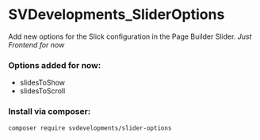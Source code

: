 # SVDevelopments_SliderOptions

Add new options for the Slick configuration in the Page Builder Slider. _Just Frontend for now_

### Options added for now:
- slidesToShow
- slidesToScroll

### **Install via composer:**
```composer require svdevelopments/slider-options```
